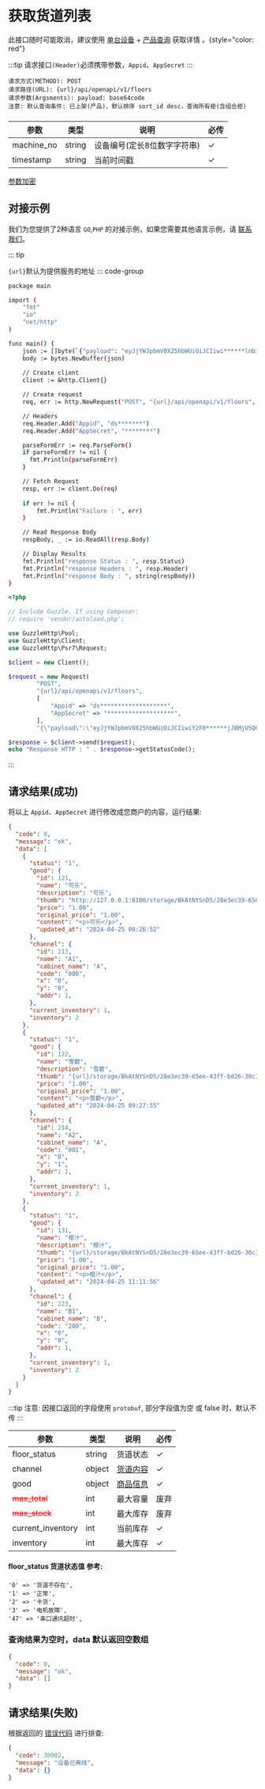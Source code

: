 # 获取货道列表

此接口随时可能取消，建议使用 [单台设备](machine) + [产品查询](products) 获取详情 。{style="color: red"}

:::tip
请求接口`(Header)`必须携带参数，`Appid`、`AppSecret`
:::

```
请求方式(METHOD): POST
请求路径(URL): {url}/api/openapi/v1/floors
请求参数(Argsments): payload: base64code
注意: 默认查询条件: 已上架(产品)，默认排序 sort_id desc，查询所有柜(含组合柜)
```

### <Badge type="danger" text="Payload" />

| 参数       | 类型   | 说明                        | 必传 |
| ---------- | ------ | --------------------------- | ---- |
| machine_no | string | 设备编号(定长8位数字字符串) | ✓    |
| timestamp  | string | 当前时间戳                  | ✓    |

[参数加密](signatory.md)

## 对接示例

我们为您提供了2种语言 `GO`,`PHP` 的对接示例，如果您需要其他语言示例，请 [联系我们](../support.md)。

::: tip

`{url}`默认为提供服务的地址
::: code-group

```sh [GO]
package main

import (
	"fmt"
	"io"
	"net/http"
)

func main() {
	json := []byte(`{"payload": "eyJjYWJpbmV0X25hbWUiOiJCIiwi******lnbiI6IkZBQThEQ0I3QjVGNDk1NEE2RUMwQ0ZENjE2MjRENDRDIiwidGltZXN0YW1wIjoiMTcxNDAxNDY0MiJ9"}`)
    body := bytes.NewBuffer(json)
	
	// Create client
	client := &http.Client{}

	// Create request
	req, err := http.NewRequest("POST", "{url}/api/openapi/v1/floors", body)

	// Headers
	req.Header.Add("Appid", "ds*******")
	req.Header.Add("AppSecret", "********")

	parseFormErr := req.ParseForm()
	if parseFormErr != nil {
	  fmt.Println(parseFormErr)    
	}

	// Fetch Request
	resp, err := client.Do(req)
	
	if err != nil {
		fmt.Println("Failure : ", err)
	}

	// Read Response Body
	respBody, _ := io.ReadAll(resp.Body)

	// Display Results
	fmt.Println("response Status : ", resp.Status)
	fmt.Println("response Headers : ", resp.Header)
	fmt.Println("response Body : ", string(respBody))
}
```

```php [PHP]
<?php

// Include Guzzle. If using Composer:
// require 'vendor/autoload.php';

use GuzzleHttp\Pool;
use GuzzleHttp\Client;
use GuzzleHttp\Psr7\Request;

$client = new Client();

$request = new Request(
        "POST",
        "{url}/api/openapi/v1/floors",
        [
            "Appid" => "ds*******************",
            "AppSecret" => "*******************",
        ],
        "{\"payload\":\"eyJjYWJpbmV0X25hbWUiOiJCIiwiY2F0******jJBMjU5Q0IwMDYxNzM5QiIsInRpbWVzdGFtcCI6IjE3MTMyNTE3MjYifQ==\"}");

$response = $client->send($request);
echo "Response HTTP : " . $response->getStatusCode();
```

:::

## 请求结果(成功)

将以上 `Appid`、`AppSecret` 进行修改成您商户的内容，运行结果:

```json
{
  "code": 0,
  "message": "ok",
  "data": [
    {
      "status": "1",
      "good": {
        "id": 121,
        "name": "可乐",
        "description": "可乐",
        "thumb": "http://127.0.0.1:8100/storage/BkAtNYSnD5/28e3ec39-65ee-43ff-bd26-30c38c599fef.png",
        "price": "1.00",
        "original_price": "1.00",
        "content": "<p>可乐</p>",
        "updated_at": "2024-04-25 09:26:52"
      },
      "channel": {
        "id": 213,
        "name": "A1",
        "cabinet_name": "A",
        "code": "000",
        "x": "0",
        "y": "0",
        "addr": 1,
      },
      "current_inventory": 1,
      "inventory": 2
    },
    {
      "status": "1",
      "good": {
        "id": 122,
        "name": "雪碧",
        "description": "雪碧",
        "thumb": "{url}/storage/BkAtNYSnD5/28e3ec39-65ee-43ff-bd26-30c38c599fef.png",
        "price": "1.00",
        "original_price": "1.00",
        "content": "<p>雪碧</p>",
        "updated_at": "2024-04-25 09:27:55"
      },
      "channel": {
        "id": 214,
        "name": "A2",
        "cabinet_name": "A",
        "code": "001",
        "x": "0",
        "y": "1",
        "addr": 1,
      },
      "current_inventory": 1,
      "inventory": 2
    },
    {
      "status": "1",
      "good": {
        "id": 131,
        "name": "橙汁",
        "description": "橙汁",
        "thumb": "{url}/storage/BkAtNYSnD5/28e3ec39-65ee-43ff-bd26-30c38c599fef.png",
        "price": "1.00",
        "original_price": "1.00",
        "content": "<p>橙汁</p>",
        "updated_at": "2024-04-25 11:11:56"
      },
      "channel": {
        "id": 223,
        "name": "B1",
        "cabinet_name": "B",
        "code": "200",
        "x": "0",
        "y": "0",
        "addr": 1,
      },
      "current_inventory": 1,
      "inventory": 2
    }
  ]
}
```

:::tip
注意: 因接口返回的字段使用 ``protobuf``, 部分字段值为空 或 false 时，默认不传
:::

| 参数                               | 类型   | 说明                               | 必传 |
| ---------------------------------- | ------ | ---------------------------------- | ---- |
| floor_status                       | string | 货道状态                           | ✓    |
| channel                            | object | [货道内容](products.md#商品项说明) | ✓    |
| good                               | object | [商品信息](products.md#商品项说明) | ✓    |
| <s style="color:red">max_total</s> | int    | 最大容量                           | 废弃 |
| <s style="color:red">max_stock</s> | int    | 最大库存                           | 废弃 |
| current_inventory                  | int    | 当前库存                           | ✓    |
| inventory                          | int    | 最大库存                           | ✓    |

#### floor_status 货道状态值 参考:

```
'0' => '货道不存在',
'1' => '正常',
'2' => '卡货',
'3' => '电机故障',
'47' => '串口通讯超时',
```

### 查询结果为空时，data 默认返回空数组

```json
{
  "code": 0,
  "message": "ok",
  "data": []
}
```

## 请求结果(失败)

根据返回的 [错误代码](../error_code.md) 进行排查:

```json
{
  "code": 30002,
  "message": "设备已离线",
  "data": {}
}
```